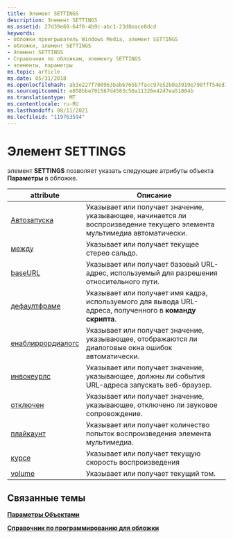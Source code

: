 ```yaml
---
title: Элемент SETTINGS
description: Элемент SETTINGS
ms.assetid: 27d39e69-64f0-4b9c-abc1-23d8eace8dcd
keywords:
- обложки проигрыватель Windows Media, элемент SETTINGS
- обложки, элемент SETTINGS
- Элемент SETTINGS
- Справочник по обложкам, элементу SETTINGS
- элементы, параметры
ms.topic: article
ms.date: 05/31/2018
ms.openlocfilehash: ab3e227f700963bab6765b7facc97e52b0a3919e790fff54ed16f9d465af4dc6
ms.sourcegitcommit: e858bbe701567d4583c50a11326e42d7ea51804b
ms.translationtype: MT
ms.contentlocale: ru-RU
ms.lasthandoff: 08/11/2021
ms.locfileid: "119763594"
---
```

# <a name="settings-element"></a>Элемент SETTINGS

элемент **SETTINGS** позволяет указать следующие атрибуты объекта **Параметры** в обложке.



| attribute                                             | Описание                                                                                            |
|-------------------------------------------------------|--------------------------------------------------------------------------------------------------------|
| [Автозапуска](settings-autostart.md)                   | Указывает или получает значение, указывающее, начинается ли воспроизведение текущего элемента мультимедиа автоматически. |
| [между](settings-balance.md)                       | Указывает или получает текущее стерео сальдо.                                                     |
| [baseURL](settings-baseurl.md)                       | Указывает или получает базовый URL-адрес, используемый для разрешения относительного пути.                                 |
| [дефаултфраме](settings-defaultframe.md)             | Указывает или получает имя кадра, используемого для вывода URL-адреса, полученного в **команду скрипта**.    |
| [енаблиррордиалогс](settings-enableerrordialogs.md) | Указывает или получает значение, указывающее, отображаются ли диалоговые окна ошибок автоматически.               |
| [инвокеурлс](settings-invokeurls.md)                 | Указывает или получает значение, указывающее, должны ли события URL-адреса запускать веб-браузер.               |
| [отключен](settings-mute.md)                             | Указывает или получает значение, указывающее, отключено ли звуковое сопровождение.                                      |
| [плайкаунт](settings-playcount.md)                   | Указывает или получает количество попыток воспроизведения элемента мультимедиа.                                     |
| [курсе](settings-rate.md)                             | Указывает или получает текущую скорость воспроизведения                                                       |
| [volume](settings-volume.md)                         | Указывает или получает текущий том.                                                             |



 

## <a name="related-topics"></a>Связанные темы

<dl> <dt>

[**Параметры Объектами**](settings-object.md)
</dt> <dt>

[**Справочник по программированию для обложки**](skin-programming-reference.md)
</dt> </dl>

 

 




